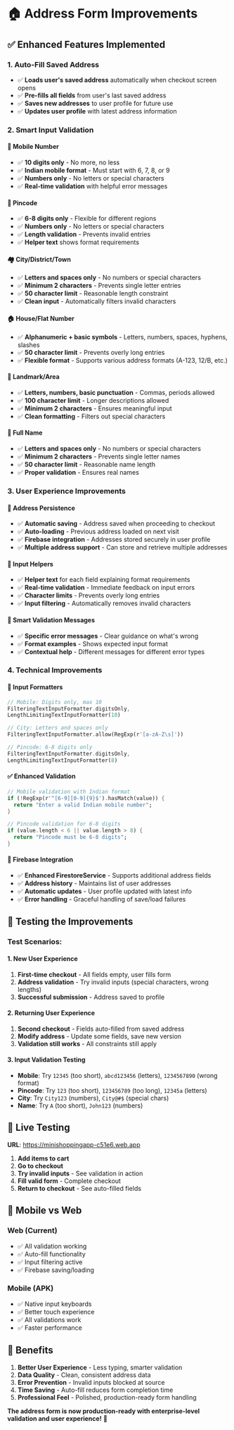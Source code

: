 # 🏠 Address Form Improvements

## ✅ **Enhanced Features Implemented**

### **1. Auto-Fill Saved Address**
- ✅ **Loads user's saved address** automatically when checkout screen opens
- ✅ **Pre-fills all fields** from user's last saved address
- ✅ **Saves new addresses** to user profile for future use
- ✅ **Updates user profile** with latest address information

### **2. Smart Input Validation**

#### **📱 Mobile Number**
- ✅ **10 digits only** - No more, no less
- ✅ **Indian mobile format** - Must start with 6, 7, 8, or 9
- ✅ **Numbers only** - No letters or special characters
- ✅ **Real-time validation** with helpful error messages

#### **📮 Pincode**
- ✅ **6-8 digits only** - Flexible for different regions
- ✅ **Numbers only** - No letters or special characters
- ✅ **Length validation** - Prevents invalid entries
- ✅ **Helper text** shows format requirements

#### **🏘️ City/District/Town**
- ✅ **Letters and spaces only** - No numbers or special characters
- ✅ **Minimum 2 characters** - Prevents single letter entries
- ✅ **50 character limit** - Reasonable length constraint
- ✅ **Clean input** - Automatically filters invalid characters

#### **🏠 House/Flat Number**
- ✅ **Alphanumeric + basic symbols** - Letters, numbers, spaces, hyphens, slashes
- ✅ **50 character limit** - Prevents overly long entries
- ✅ **Flexible format** - Supports various address formats (A-123, 12/B, etc.)

#### **📍 Landmark/Area**
- ✅ **Letters, numbers, basic punctuation** - Commas, periods allowed
- ✅ **100 character limit** - Longer descriptions allowed
- ✅ **Minimum 2 characters** - Ensures meaningful input
- ✅ **Clean formatting** - Filters out special characters

#### **👤 Full Name**
- ✅ **Letters and spaces only** - No numbers or special characters
- ✅ **Minimum 2 characters** - Prevents single letter names
- ✅ **50 character limit** - Reasonable name length
- ✅ **Proper validation** - Ensures real names

### **3. User Experience Improvements**

#### **💾 Address Persistence**
- ✅ **Automatic saving** - Address saved when proceeding to checkout
- ✅ **Auto-loading** - Previous address loaded on next visit
- ✅ **Firebase integration** - Addresses stored securely in user profile
- ✅ **Multiple address support** - Can store and retrieve multiple addresses

#### **📝 Input Helpers**
- ✅ **Helper text** for each field explaining format requirements
- ✅ **Real-time validation** - Immediate feedback on input errors
- ✅ **Character limits** - Prevents overly long entries
- ✅ **Input filtering** - Automatically removes invalid characters

#### **🎯 Smart Validation Messages**
- ✅ **Specific error messages** - Clear guidance on what's wrong
- ✅ **Format examples** - Shows expected input format
- ✅ **Contextual help** - Different messages for different error types

### **4. Technical Improvements**

#### **🔧 Input Formatters**
```dart
// Mobile: Digits only, max 10
FilteringTextInputFormatter.digitsOnly,
LengthLimitingTextInputFormatter(10)

// City: Letters and spaces only
FilteringTextInputFormatter.allow(RegExp(r'[a-zA-Z\s]'))

// Pincode: 6-8 digits only
FilteringTextInputFormatter.digitsOnly,
LengthLimitingTextInputFormatter(8)
```

#### **✅ Enhanced Validation**
```dart
// Mobile validation with Indian format
if (!RegExp(r'^[6-9][0-9]{9}$').hasMatch(value)) {
  return "Enter a valid Indian mobile number";
}

// Pincode validation for 6-8 digits
if (value.length < 6 || value.length > 8) {
  return "Pincode must be 6-8 digits";
}
```

#### **💾 Firebase Integration**
- ✅ **Enhanced FirestoreService** - Supports additional address fields
- ✅ **Address history** - Maintains list of user addresses
- ✅ **Automatic updates** - User profile updated with latest info
- ✅ **Error handling** - Graceful handling of save/load failures

## 🧪 **Testing the Improvements**

### **Test Scenarios:**

#### **1. New User Experience**
1. **First-time checkout** - All fields empty, user fills form
2. **Address validation** - Try invalid inputs (special characters, wrong lengths)
3. **Successful submission** - Address saved to profile

#### **2. Returning User Experience**
1. **Second checkout** - Fields auto-filled from saved address
2. **Modify address** - Update some fields, save new version
3. **Validation still works** - All constraints still apply

#### **3. Input Validation Testing**
- **Mobile**: Try `12345` (too short), `abcd123456` (letters), `1234567890` (wrong format)
- **Pincode**: Try `123` (too short), `123456789` (too long), `12345a` (letters)
- **City**: Try `City123` (numbers), `City@#$` (special chars)
- **Name**: Try `A` (too short), `John123` (numbers)

## 🚀 **Live Testing**

**URL**: https://minishoppingapp-c51e6.web.app

1. **Add items to cart**
2. **Go to checkout**
3. **Try invalid inputs** - See validation in action
4. **Fill valid form** - Complete checkout
5. **Return to checkout** - See auto-filled fields

## 📱 **Mobile vs Web**

### **Web (Current)**
- ✅ All validation working
- ✅ Auto-fill functionality
- ✅ Input filtering active
- ✅ Firebase saving/loading

### **Mobile (APK)**
- ✅ Native input keyboards
- ✅ Better touch experience
- ✅ All validations work
- ✅ Faster performance

## 🎯 **Benefits**

1. **Better User Experience** - Less typing, smarter validation
2. **Data Quality** - Clean, consistent address data
3. **Error Prevention** - Invalid inputs blocked at source
4. **Time Saving** - Auto-fill reduces form completion time
5. **Professional Feel** - Polished, production-ready form handling

**The address form is now production-ready with enterprise-level validation and user experience!** 🎉